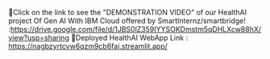 🔗Click on the link to see the "DEMONSTRATION VIDEO" of our HealthAI project Of Gen AI With IBM Cloud offered by SmartInternz/smartbridge! :https://drive.google.com/file/d/1JBS0lZ359IYYSOKDmstm5qDHLXcw88hX/view?usp=sharing
🔗Deployed HealthAI WebApp Link : https://nagbzyrtcvw6qzm9cb6faj.streamlit.app/
